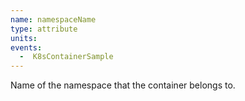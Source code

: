 ```yaml
---
name: namespaceName
type: attribute
units:
events:
  -  K8sContainerSample
---
```


Name of the namespace that the container belongs to.